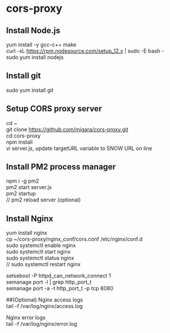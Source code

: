 # cors-proxy

## Install Node.js
yum install -y gcc-c++ make  
curl -sL https://rpm.nodesource.com/setup_12.x | sudo -E bash -  
sudo yum install nodejs  

## Install git
sudo yum install git  

## Setup CORS proxy server
cd ~  
git clone https://github.com/migara/cors-proxy.git  
cd cors-proxy  
npm install  
vi server.js, update targetURL variable to SNOW URL on line  

## Install PM2 process manager 
npm i -g pm2  
pm2 start server.js  
pm2 startup  
// pm2 reload server (optional)  

## Install Nginx
yum install nginx  
cp ~/cors-proxy/nginx_conf/cors.conf /etc/nginx/conf.d  
sudo systemctl enable nginx  
sudo systemctl start nginx  
sudo systemctl status nginx  
// sudo systemctl restart nginx  

setsebool -P httpd_can_network_connect 1  
semanage port -l | grep http_port_t  
semanage port -a -t http_port_t  -p tcp 8080  

##(Optional) 
Nginx access logs  
tail -f /var/log/nginx/access.log  

Nginx error logs  
tail -f /var/log/nginx/error.log  








